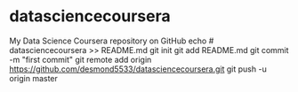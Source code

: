 # datasciencecoursera
My Data Science Coursera repository on GitHub
echo # datasciencecoursera >> README.md
git init
git add README.md
git commit -m "first commit"
git remote add origin https://github.com/desmond5533/datasciencecoursera.git
git push -u origin master

